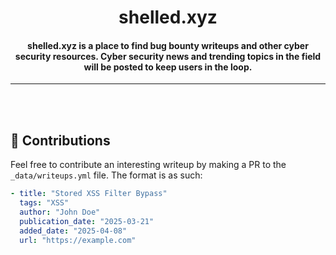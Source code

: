 <h1 align="center">
shelled.xyz
</h1>
<h4 align="center">shelled.xyz is a place to find bug bounty writeups and other cyber security resources. Cyber security news and trending topics in the field will be posted to keep users in the loop.</h4>

---

<br/>
<br/>

## 💬 Contributions

Feel free to contribute an interesting writeup by making a PR to the `_data/writeups.yml` file. The format is as such:

```yaml
- title: "Stored XSS Filter Bypass"
  tags: "XSS"
  author: "John Doe"
  publication_date: "2025-03-21"
  added_date: "2025-04-08"
  url: "https://example.com"
```
